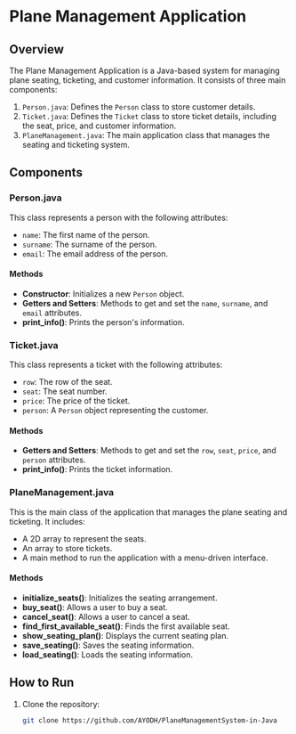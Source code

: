 # Plane Management Application

## Overview

The Plane Management Application is a Java-based system for managing plane seating, ticketing, and customer information. It consists of three main components:

1. `Person.java`: Defines the `Person` class to store customer details.
2. `Ticket.java`: Defines the `Ticket` class to store ticket details, including the seat, price, and customer information.
3. `PlaneManagement.java`: The main application class that manages the seating and ticketing system.

## Components

### Person.java

This class represents a person with the following attributes:
- `name`: The first name of the person.
- `surname`: The surname of the person.
- `email`: The email address of the person.

#### Methods
- **Constructor**: Initializes a new `Person` object.
- **Getters and Setters**: Methods to get and set the `name`, `surname`, and `email` attributes.
- **print_info()**: Prints the person's information.

### Ticket.java

This class represents a ticket with the following attributes:
- `row`: The row of the seat.
- `seat`: The seat number.
- `price`: The price of the ticket.
- `person`: A `Person` object representing the customer.

#### Methods
- **Getters and Setters**: Methods to get and set the `row`, `seat`, `price`, and `person` attributes.
- **print_info()**: Prints the ticket information.

### PlaneManagement.java

This is the main class of the application that manages the plane seating and ticketing. It includes:
- A 2D array to represent the seats.
- An array to store tickets.
- A main method to run the application with a menu-driven interface.

#### Methods
- **initialize_seats()**: Initializes the seating arrangement.
- **buy_seat()**: Allows a user to buy a seat.
- **cancel_seat()**: Allows a user to cancel a seat.
- **find_first_available_seat()**: Finds the first available seat.
- **show_seating_plan()**: Displays the current seating plan.
- **save_seating()**: Saves the seating information.
- **load_seating()**: Loads the seating information.

## How to Run

1. Clone the repository:
   ```sh
   git clone https://github.com/AYODH/PlaneManagementSystem-in-Java

